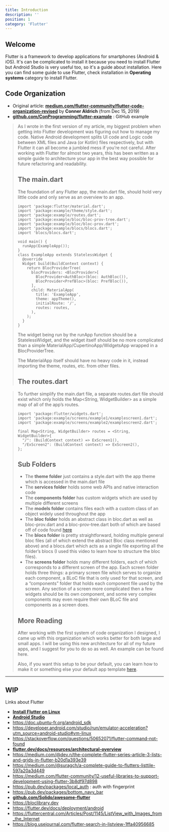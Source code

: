 ```yaml
---
title: Introduction
description: ''
position: 1
category: 'Flutter'
---
```


## Welcome

Flutter is a framework to develop applications for smartphones (Android & iOS). It's can be complicated to install it because you need to install Flutter but Android Studio is very useful too, so it's a guide about installation. Here you can find some guide to use Flutter, check installation in **Operating systems** category to install Flutter.

## Code Organization

- Original article: [**medium.com/flutter-community/flutter-code-organization-revised**](https://medium.com/flutter-community/flutter-code-organization-revised-b09ad5cef7f6) by **Conner Aldrich** (from Dec 15, 2019)
- [**github.com/ConProgramming/flutter-example**](https://github.com/ConProgramming/flutter-example) : GitHub example

> As I wrote in the first version of my article, my biggest problem when getting into Flutter development was figuring out how to manage my code. Native Android development splits UI code and Logic code between XML files and Java (or Kotlin) files respectively, but with Flutter it can all become a jumbled mess if you’re not careful. After working with Flutter for almost two years, this has been written as a simple guide to architecture your app in the best way possible for future refactoring and readability.
>
> ## The main.dart
>
> The foundation of any Flutter app, the main.dart file, should hold very little code and only serve as an overview to an app.
>
> ```dart[main.dart]
> import 'package:flutter/material.dart';
> import 'package:example/theme/style.dart';
> import 'package:example/routes.dart';
> import 'package:example/bloc/bloc-prov-tree.dart';
> import 'package:example/bloc/bloc-prov.dart';
> import 'package:example/blocs/blocs.dart';
> import 'blocs/blocs.dart';
>
> void main() {
>   runApp(ExampleApp());
> }
> class ExampleApp extends StatelessWidget {
>   @override
>   Widget build(BuildContext context) {
>     return BlocProviderTree(
>       blocProviders: <BlocProvider>[
>         BlocProvider<AuthBloc>(bloc: AuthBloc()),
>         BlocProvider<PrefBloc>(bloc: PrefBloc()),
>       ],
>       child: MaterialApp(
>         title: 'ExampleApp',
>         theme: appTheme(),
>         initialRoute: '/',
>         routes: routes,
>       ),
>     );
>   }
> }
> ```
>
> The widget being run by the runApp function should be a StatelessWidget, and the widget itself should be no more complicated than a simple MaterialApp/CupertinoApp/WidgetsApp wrapped in a BlocProviderTree.
>
> The MaterialApp itself should have no heavy code in it, instead importing the theme, routes, etc. from other files.
>
> ## The routes.dart

> To further simplify the main.dart file, a separate routes.dart file should exist which only holds the Map<String, WidgetBuilder> as a simple map of all of the app’s routes.
>
> ```dart[routes.dart]
> import 'package:flutter/widgets.dart';
> import 'package:example/screens/example1/examplescreen1.dart';
> import 'package:example/screens/example2/examplescreen2.dart';
> 
> final Map<String, WidgetBuilder> routes = <String, WidgetBuilder>{
>   "/": (BuildContext context) => ExScreen1(),
>   "/ExScreen2": (BuildContext context) => ExScreen2(),
> };
> ```
>
> ## Sub Folders
>
> - The **theme folder** just contains a style.dart with the app theme which is accessed in the main.dart file
> - The **services folder** holds some web APIs and native interaction code
> - The **components folder** has custom widgets which are used by multiple different screens
> - The **models folder** contains files each with a custom class of an object widely used throughout the app
> - The **bloc folder** holds an abstract class in bloc.dart as well as bloc-prov.dart and a bloc-prov-tree.dart both of which are based off of code found [here](https://github.com/felangel/bloc)
> - The **blocs folder** is pretty straightforward, holding multiple general bloc files (all of which extend the abstract Bloc class mentioned above) and a blocs.dart which acts as a single file exporting all the folder’s blocs (I used this video to learn how to structure the bloc files).
> - The **screens folder** holds many different folders, each of which corresponds to a different screen of the app. Each screen folder holds three things: a primary screen file which serves to organize each component, a BLoC file that is only used for that screen, and a “components” folder that holds each component file used by the screen. Any section of a screen more complicated then a few widgets should be its own component, and some very complex components may even require their own BLoC file and components as a screen does.
>
> ## More Reading
>
> After working with the first system of code organization I designed, I came up with this organization which works better for both large and small apps. I will be using this new architecture for all of my future apps, and I suggest for you to do so as well. An example can be found here.
>
> Also, if you want this setup to be your default, you can learn how to make it or something else your default app template [here](https://medium.com/flutter-community/flutter-changing-the-default-app-template-f3448386139f).

---

## WIP

Links about Flutter

- [**Install Flutter on Linux**](https://flutter.dev/docs/get-started/install/linux)
- [**Android Studio**](https://developer.android.com/studio)
- <https://doc.ubuntu-fr.org/android_sdk>
- <https://developer.android.com/studio/run/emulator-acceleration?utm_source=android-studio#vm-linux>
- <https://stackoverflow.com/questions/50652071/flutter-command-not-found>
- [**flutter.dev/docs/resources/architectural-overview**](https://flutter.dev/docs/resources/architectural-overview)
- <https://medium.com/@dev.n/the-complete-flutter-series-article-3-lists-and-grids-in-flutter-b20d1a393e39>
- <https://medium.com/@suragch/a-complete-guide-to-flutters-listtile-597a20a3d449>
- <https://medium.com/flutter-community/12-useful-libraries-to-support-development-using-flutter-3b8df97d898>
- <https://pub.dev/packages/local_auth> : auth with fingerprint
- <https://pub.dev/packages/bottom_navy_bar>
- [**github.com/Solido/awesome-flutter**](https://github.com/Solido/awesome-flutter)
- <https://bloclibrary.dev>
- <https://flutter.dev/docs/deployment/android>
- <https://fluttercentral.com/Articles/Post/1145/ListView_with_Images_from_the_Internet>
- <https://blog.usejournal.com/flutter-search-in-listview-1ffa40956685>
